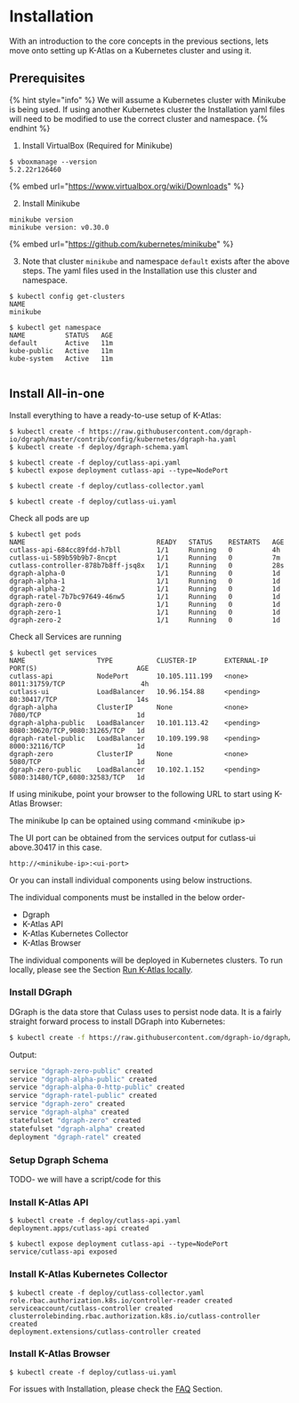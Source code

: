 # Installation

With an introduction to the core concepts in the previous sections, lets move onto setting up K-Atlas on a Kubernetes cluster and using it.

## Prerequisites

{% hint style="info" %}
We will assume a Kubernetes cluster with Minikube is being used. If using another Kubernetes cluster the Installation yaml files will need to be modified to use the correct cluster and namespace.
{% endhint %}

1. Install VirtualBox \(Required for Minikube\)

```text
$ vboxmanage --version
5.2.22r126460
```

{% embed url="https://www.virtualbox.org/wiki/Downloads" %}

2. Install Minikube

```text
minikube version
minikube version: v0.30.0
```

{% embed url="https://github.com/kubernetes/minikube" %}

3. Note that cluster `minikube`  and namespace `default` exists after the above steps. The yaml files used in the Installation use this cluster and namespace.

```text
$ kubectl config get-clusters
NAME
minikube
 
$ kubectl get namespace
NAME          STATUS   AGE
default       Active   11m
kube-public   Active   11m
kube-system   Active   11m
 
```

## Install All-in-one

Install everything to have a ready-to-use setup of K-Atlas:

```text
$ kubectl create -f https://raw.githubusercontent.com/dgraph-io/dgraph/master/contrib/config/kubernetes/dgraph-ha.yaml
$ kubectl create -f deploy/dgraph-schema.yaml

$ kubectl create -f deploy/cutlass-api.yaml
$ kubectl expose deployment cutlass-api --type=NodePort

$ kubectl create -f deploy/cutlass-collector.yaml

$ kubectl create -f deploy/cutlass-ui.yaml
```

Check all pods are up

```text
$ kubectl get pods
NAME                                 READY   STATUS    RESTARTS   AGE
cutlass-api-684cc89fdd-h7bll         1/1     Running   0          4h
cutlass-ui-589b59b9b7-8ncpt          1/1     Running   0          7m
cutlass-controller-878b7b8ff-jsq8x   1/1     Running   0          28s
dgraph-alpha-0                       1/1     Running   0          1d
dgraph-alpha-1                       1/1     Running   0          1d
dgraph-alpha-2                       1/1     Running   0          1d
dgraph-ratel-7b7bc97649-46nw5        1/1     Running   0          1d
dgraph-zero-0                        1/1     Running   0          1d
dgraph-zero-1                        1/1     Running   0          1d
dgraph-zero-2                        1/1     Running   0          1d

```

Check all Services are running

```text
$ kubectl get services
NAME                  TYPE           CLUSTER-IP       EXTERNAL-IP   PORT(S)                         AGE
cutlass-api           NodePort       10.105.111.199   <none>        8011:31759/TCP                   4h
cutlass-ui            LoadBalancer   10.96.154.88     <pending>     80:30417/TCP                    14s
dgraph-alpha          ClusterIP      None             <none>        7080/TCP                        1d
dgraph-alpha-public   LoadBalancer   10.101.113.42    <pending>     8080:30620/TCP,9080:31265/TCP   1d
dgraph-ratel-public   LoadBalancer   10.109.199.98    <pending>     8000:32116/TCP                  1d
dgraph-zero           ClusterIP      None             <none>        5080/TCP                        1d
dgraph-zero-public    LoadBalancer   10.102.1.152     <pending>     5080:31480/TCP,6080:32583/TCP   1d
```

If using minikube, point your browser to the following URL to start using K-Atlas Browser:

The minikube Ip can be optained using command &lt;minikube ip&gt;

The UI port can be obtained from the services output for cutlass-ui above.30417 in this case.

```text
http://<minikube-ip>:<ui-port>
```

Or you can install individual components using below instructions. 

The individual components must be installed in the below order-

* Dgraph
* K-Atlas API
* K-Atlas Kubernetes Collector
* K-Atlas Browser

The individual components will be deployed in Kubernetes clusters. To run locally, please see the Section [Run K-Atlas locally](run-k-atlas-locally.md).

### Install DGraph

DGraph is the data store that Culass uses to persist node data. It is a fairly straight forward process to install DGraph into Kubernetes:

```bash
$ kubectl create -f https://raw.githubusercontent.com/dgraph-io/dgraph/master/contrib/config/kubernetes/dgraph-ha.yaml
```

Output:

```bash
service "dgraph-zero-public" created
service "dgraph-alpha-public" created
service "dgraph-alpha-0-http-public" created
service "dgraph-ratel-public" created
service "dgraph-zero" created
service "dgraph-alpha" created
statefulset "dgraph-zero" created
statefulset "dgraph-alpha" created
deployment "dgraph-ratel" created
```

### Setup Dgraph Schema

TODO- we will have a script/code for this

### Install K-Atlas API

```text
$ kubectl create -f deploy/cutlass-api.yaml
deployment.apps/cutlass-api created

$ kubectl expose deployment cutlass-api --type=NodePort
service/cutlass-api exposed
```

### Install K-Atlas Kubernetes Collector

```text
$ kubectl create -f deploy/cutlass-collector.yaml
role.rbac.authorization.k8s.io/controller-reader created
serviceaccount/cutlass-controller created
clusterrolebinding.rbac.authorization.k8s.io/cutlass-controller created
deployment.extensions/cutlass-controller created
```

### Install K-Atlas Browser

```text
$ kubectl create -f deploy/cutlass-ui.yaml
```

For issues with Installation, please check the [FAQ](faq.md) Section.


